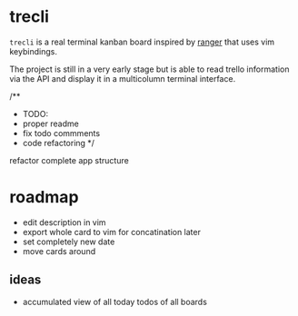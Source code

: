 # trecli

`trecli` is a real terminal kanban board inspired by [ranger](https://github.com/ranger/ranger) that uses vim keybindings.

The project is still in a very early stage but is able to read trello information via the API and display it in a multicolumn terminal interface.

/**
 * TODO:
 * proper readme
 * fix todo commments
 * code refactoring
 */

 refactor complete app structure

# roadmap 

- edit description in vim
- export whole card to vim for concatination later
- set completely new date
- move cards around

## ideas

- accumulated view of all today todos of all boards 
